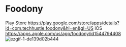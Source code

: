 # Foodony
Play Store
https://play.google.com/store/apps/details?id=com.techhustle.foodony&hl=en&gl=US
IOS
https://apps.apple.com/us/app/foodony/id1544794408
![ezgif-1-de139d02b444](https://user-images.githubusercontent.com/38996032/128058833-d5e0b271-5aff-40ad-b38d-1c3283a675bf.gif)
